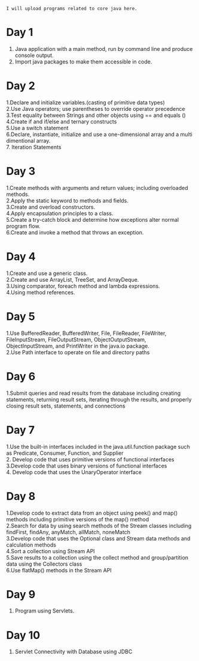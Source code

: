 ```
I will upload programs related to core java here.
```
# Day 1  
1. Java application with a main method, run by command line and produce console output.  
2. Import java packages to make them accessible in code.  
# Day 2
1.Declare and initialize variables.(casting of primitive data types)  
2.Use Java operators; use parentheses to override operator precedence  
3.Test equality between Strings and other objects using == and equals ()  
4.Create if and if/else and ternary constructs  
5.Use a switch statement  
6.Declare, instantiate, initialize and use a one-dimensional array and a multi dimentional array.  
7. Iteration Statements  
# Day 3
1.Create methods with arguments and return values; including overloaded methods.  
2.Apply the static keyword to methods and fields.  
3.Create and overload constructors.  
4.Apply encapsulation principles to a class.  
5.Create a try-catch block and determine how exceptions alter normal program flow.  
6.Create and invoke a method that throws an exception.
# Day 4
1.Create and use a generic class.  
2.Create and use ArrayList, TreeSet, and ArrayDeque.    
3.Using comparator, foreach method and lambda expressions.  
4.Using method references.
# Day 5
1.Use BufferedReader, BufferedWriter, File, FileReader, FileWriter, FileInputStream, FileOutputStream, ObjectOutputStream, ObjectInputStream, and PrintWriter in the java.io package.  
2.Use Path interface to operate on file and directory paths
# Day 6
1.Submit queries and read results from the database including creating statements, returning result sets, iterating through the results, and properly closing result sets, statements, and connections
# Day 7
1.Use the built-in interfaces included in the java.util.function package such as Predicate, Consumer, Function, and Supplier  
2. Develop code that uses primitive versions of functional interfaces  
3.Develop code that uses binary versions of functional interfaces  
4. Develop code that uses the UnaryOperator interface  
# Day 8
1.Develop code to extract data from an object using peek() and map() methods including primitive versions of the map() method  
2.Search for data by using search methods of the Stream classes including findFirst, findAny, anyMatch, allMatch, noneMatch  
3.Develop code that uses the Optional class and Stream data methods and calculation methods  
4.Sort a collection using Stream API  
5.Save results to a collection using the collect method and group/partition data using the Collectors class  
6.Use flatMap() methods in the Stream API
# Day 9
1. Program using Servlets.  
# Day 10
1. Servlet Connectivity with Database using JDBC
